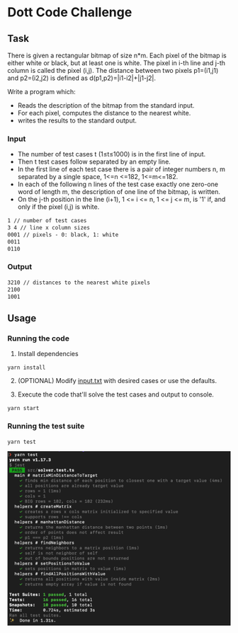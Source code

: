 # Dott Code Challenge

## Task

There is given a rectangular bitmap of size n\*m. Each pixel of the bitmap is either white or black, but at least one is white. The pixel in i-th line and j-th column is called the pixel (i,j). The distance between two pixels p1=(i1,j1) and p2=(i2,j2) is defined as d(p1,p2)=|i1-i2|+|j1-j2|.

Write a program which:

- Reads the description of the bitmap from the standard input.
- For each pixel, computes the distance to the nearest white.
- writes the results to the standard output.

### Input

- The number of test cases t (1≤t≤1000) is in the first line of input.
- Then t test cases follow separated by an empty line.
- In the first line of each test case there is a pair of integer numbers n, m separated by a single space, 1<=n <=182, 1<=m<=182.
- In each of the following n lines of the test case exactly one zero-one word of length m, the description of one line of the bitmap, is written.
- On the j-th position in the line (i+1), 1 <= i <= n, 1 <= j <= m, is '1' if, and only if the pixel (i,j) is white.

```
1 // number of test cases
3 4 // line x column sizes
0001 // pixels - 0: black, 1: white
0011
0110
```

### Output

```
3210 // distances to the nearest white pixels
2100
1001
```

## Usage

### Running the code

1. Install dependencies

```
yarn install
```

2. (OPTIONAL) Modify [input.txt](input.txt) with desired cases or use the defaults.

3. Execute the code that'll solve the test cases and output to console.

```
yarn start
```

### Running the test suite

```
yarn test
```

![](test-suite.png)
